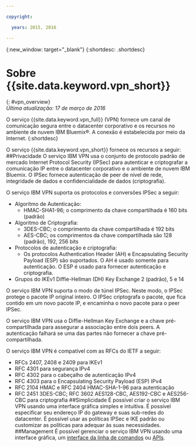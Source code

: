 ```yaml
---

copyright:

  years: 2015, 2016

---
```


{:new_window: target="_blank"}
{:shortdesc: .shortdesc}

# Sobre {{site.data.keyword.vpn_short}}
{: #vpn_overview}  
*Última atualização: 17 de março de 2016*

O serviço {{site.data.keyword.vpn_full}} (VPN) fornece um canal de comunicação segura entre o datacenter corporativo e os recursos no ambiente de nuvem IBM Bluemix&reg;. A conexão é estabelecida por meio da Internet.
{:shortdesc}

O serviço {{site.data.keyword.vpn_short}} fornece os recursos a seguir:  
##Privacidade 
O serviço IBM VPN usa o conjunto de protocolo padrão de mercado Internet Protocol Security (IPSec) para autenticar e criptografar a comunicação IP entre o datacenter corporativo e o ambiente de nuvem IBM Bluemix. O IPSec fornece autenticação de peer de nível de rede, integridade de dados e confidencialidade de dados (criptografia).

O serviço IBM VPN suporta os protocolos e conversões IPSec a seguir:

* Algoritmo de Autenticação:
	* HMAC-SHA1-96; o comprimento da chave compartilhada é 160 bits (padrão)  
* Algoritmo de Criptografia:
	* 3DES-CBC; o comprimento da chave compartilhada é 192 bits
	* AES-CBC; os comprimentos da chave compartilhada são 128 (padrão), 192, 256 bits
* Protocolos de autenticação e criptografia:
	* Os protocolos Authentication Header (AH) e Encapsulating Security Payload (ESP) são suportados. O AH é usado somente para autenticação. O ESP é usado para fornecer autenticação e criptografia.
* Grupos do IKEv1 Diffie-Hellman (DH) Key Exchange 2 (padrão), 5 e 14

O serviço IBM VPN suporta o modo de túnel IPSec. Neste modo, o IPSec protege o pacote IP original inteiro. O IPSec criptografa o pacote, que fica contido em um novo pacote IP, e encaminha o novo pacote para o peer IPSec. 

O serviço IBM VPN usa o Diffie-Hellman Key Exchange e a chave pré-compartilhada para assegurar a associação entre dois peers. A autenticação falhará se uma das partes não fornecer a chave pré-compartilhada. 
 
O serviço IBM VPN é compatível com as RFCs do IETF a seguir:

* RFCs 2407, 2408 e 2409 para IKEv1
* RFC 4301 para segurança IPv4   
* RFC 4302 para o cabeçalho de autenticação IPv4  
* RFC 4303 para o Encapsulating Security Payload (ESP) IPv4  
* RFC 2104 HMAC e RFC 2404 HMAC-SHA-1-96 para autenticação  
* RFC 2451 3DES-CBC; RFC 3602 AES128-CBC, AES192-CBC e AES256-CBC para criptografia
##Simplicidade
É possível criar o serviço IBM VPN usando uma interface gráfica simples e intuitiva. É possível especificar seu endereço IP do gateway e suas sub-redes do datacenter. É possível usar as políticas IPSec e IKE padrão ou customizar as políticas para adequar às suas necessidades.  
##Management
É possível gerenciar o serviço IBM VPN usando uma interface gráfica, um [interface da linha de comandos](../../cli/plugins/vpn/index.html) ou [APIs](https://new-console.ng.bluemix.net/apidocs/101).

